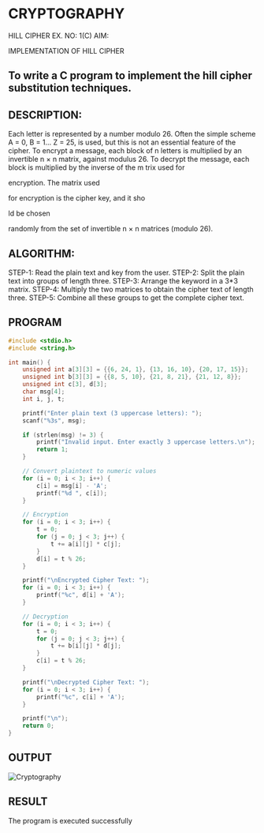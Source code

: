 # CRYPTOGRAPHY
HILL CIPHER
EX. NO: 1(C) AIM:
 

IMPLEMENTATION OF HILL CIPHER
 
## To write a C program to implement the hill cipher substitution techniques.

## DESCRIPTION:

Each letter is represented by a number modulo 26. Often the simple scheme A = 0, B
= 1... Z = 25, is used, but this is not an essential feature of the cipher. To encrypt a message, each block of n letters is  multiplied by an invertible n × n matrix, against modulus 26. To
decrypt the message, each block is multiplied by the inverse of the m trix used for
 
encryption. The matrix used
 
for encryption is the cipher key, and it sho
 
ld be chosen
 
randomly from the set of invertible n × n matrices (modulo 26).


## ALGORITHM:

STEP-1: Read the plain text and key from the user. STEP-2: Split the plain text into groups of length three. STEP-3: Arrange the keyword in a 3*3 matrix.
STEP-4: Multiply the two matrices to obtain the cipher text of length three.
STEP-5: Combine all these groups to get the complete cipher text.

## PROGRAM 
```C
#include <stdio.h>
#include <string.h>

int main() {
    unsigned int a[3][3] = {{6, 24, 1}, {13, 16, 10}, {20, 17, 15}};
    unsigned int b[3][3] = {{8, 5, 10}, {21, 8, 21}, {21, 12, 8}};
    unsigned int c[3], d[3];
    char msg[4];
    int i, j, t;

    printf("Enter plain text (3 uppercase letters): ");
    scanf("%3s", msg);

    if (strlen(msg) != 3) {
        printf("Invalid input. Enter exactly 3 uppercase letters.\n");
        return 1;
    }

    // Convert plaintext to numeric values
    for (i = 0; i < 3; i++) {
        c[i] = msg[i] - 'A';
        printf("%d ", c[i]);
    }

    // Encryption
    for (i = 0; i < 3; i++) {
        t = 0;
        for (j = 0; j < 3; j++) {
            t += a[i][j] * c[j];
        }
        d[i] = t % 26;
    }

    printf("\nEncrypted Cipher Text: ");
    for (i = 0; i < 3; i++) {
        printf("%c", d[i] + 'A');
    }

    // Decryption
    for (i = 0; i < 3; i++) {
        t = 0;
        for (j = 0; j < 3; j++) {
            t += b[i][j] * d[j];
        }
        c[i] = t % 26;
    }

    printf("\nDecrypted Cipher Text: ");
    for (i = 0; i < 3; i++) {
        printf("%c", c[i] + 'A');
    }

    printf("\n");
    return 0;
}
```
## OUTPUT
![Cryptography](https://github.com/user-attachments/assets/773a8ab4-b1de-4853-9907-83088788d7d0)


## RESULT
The program is executed successfully
